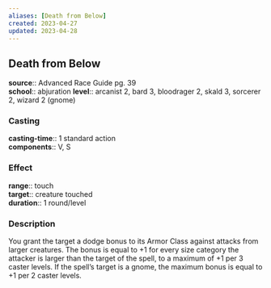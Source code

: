 ```yaml
---
aliases: [Death from Below]
created: 2023-04-27
updated: 2023-04-28
---
```


## Death from Below

**source**:: Advanced Race Guide pg. 39  
**school**:: abjuration
**level**:: arcanist 2, bard 3, bloodrager 2, skald 3, sorcerer 2, wizard 2 (gnome)

### Casting

**casting-time**:: 1 standard action  
**components**:: V, S

### Effect

**range**:: touch  
**target**:: creature touched  
**duration**:: 1 round/level

### Description

You grant the target a dodge bonus to its Armor Class against attacks from larger creatures. The bonus is equal to +1 for every size category the attacker is larger than the target of the spell, to a maximum of +1 per 3 caster levels. If the spell’s target is a gnome, the maximum bonus is equal to +1 per 2 caster levels.
